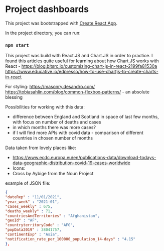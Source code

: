 # Project dashboards

This project was bootstrapped with [Create React App](https://github.com/facebook/create-react-app).

In the project directory, you can run:

### `npm start`

This project was build with React.JS and Chart.JS in order to practice.
I found this articles quite useful for learning about how Chart.JS works with React -
https://blog.bitsrc.io/customizing-chart-js-in-react-2199fa81530a
https://www.educative.io/edpresso/how-to-use-chartjs-to-create-charts-in-react

For styling:
https://masonry.desandro.com/
https://tobiasahlin.com/blog/common-flexbox-patterns/ - an absolute blessing

Possibilities for working with this data:

- difference between England and Scotland in space of last few months, with focus on number of deaths and cases
- in which months there was more cases?
- if I will find more APIs with covid data - comparison of different countries in chosen number of months

Data taken from lovely places like:

- https://www.ecdc.europa.eu/en/publications-data/download-todays-data-geographic-distribution-covid-19-cases-worldwide
- Icons:
- Cross by Aybige from the Noun Project

example of JSON file:
```json 
{
"dateRep" : "11/01/2021",
"year_week" : "2021-01",
"cases_weekly" : 675,
"deaths_weekly" : 71,
"countriesAndTerritories" : "Afghanistan",
"geoId" : "AF",
"countryterritoryCode" : "AFG",
"popData2019" : 38041757,
"continentExp" : "Asia",
"notification_rate_per_100000_population_14-days" : "4.15"
},
```

